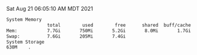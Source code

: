 Sat Aug 21 06:05:10 AM MDT 2021
```bash
System Memory
               total        used        free      shared  buff/cache   available
Mem:           7.7Gi       750Mi       5.2Gi       8.0Mi       1.7Gi       6.6Gi
Swap:          7.6Gi       205Mi       7.4Gi
System Storage
630M	.
```
